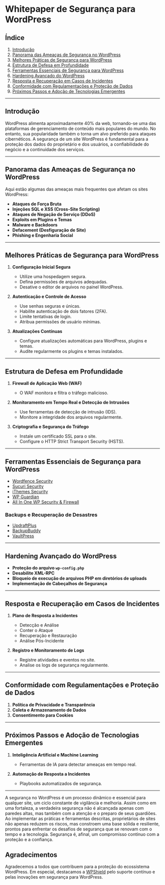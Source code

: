 # Whitepaper de Segurança para WordPress

## Índice
1. [Introdução](#introdução)
2. [Panorama das Ameaças de Segurança no WordPress](#panorama-das-ameaças-de-segurança-no-wordpress)
3. [Melhores Práticas de Segurança para WordPress](#melhores-práticas-de-segurança-para-wordpress)
4. [Estrutura de Defesa em Profundidade](#estrutura-de-defesa-em-profundidade)
5. [Ferramentas Essenciais de Segurança para WordPress](#ferramentas-essenciais-de-segurança-para-wordpress)
6. [Hardening Avançado do WordPress](#hardening-avançado-do-wordpress)
7. [Resposta e Recuperação em Casos de Incidentes](#resposta-e-recuperação-em-casos-de-incidentes)
8. [Conformidade com Regulamentações e Proteção de Dados](#conformidade-com-regulamentações-e-proteção-de-dados)
9. [Próximos Passos e Adoção de Tecnologias Emergentes](#próximos-passos-e-adoção-de-tecnologias-emergentes)

---

## Introdução

WordPress alimenta aproximadamente 40% da web, tornando-se uma das plataformas de gerenciamento de conteúdo mais populares do mundo. No entanto, sua popularidade também o torna um alvo preferido para ataques cibernéticos. A segurança de um site WordPress é fundamental para a proteção dos dados do proprietário e dos usuários, a confiabilidade do negócio e a continuidade dos serviços.

---

## Panorama das Ameaças de Segurança no WordPress

Aqui estão algumas das ameaças mais frequentes que afetam os sites WordPress:
- **Ataques de Força Bruta**
- **Injeções SQL e XSS (Cross-Site Scripting)**
- **Ataques de Negação de Serviço (DDoS)**
- **Exploits em Plugins e Temas**
- **Malware e Backdoors**
- **Defacement (Desfiguração de Site)**
- **Phishing e Engenharia Social**

---

## Melhores Práticas de Segurança para WordPress

1. **Configuração Inicial Segura**
   - Utilize uma hospedagem segura.
   - Defina permissões de arquivos adequadas.
   - Desative o editor de arquivos no painel WordPress.

2. **Autenticação e Controle de Acesso**
   - Use senhas seguras e únicas.
   - Habilite autenticação de dois fatores (2FA).
   - Limite tentativas de login.
   - Atribua permissões de usuário mínimas.

3. **Atualizações Contínuas**
   - Configure atualizações automáticas para WordPress, plugins e temas.
   - Audite regularmente os plugins e temas instalados.

---

## Estrutura de Defesa em Profundidade

1. **Firewall de Aplicação Web (WAF)**
   - O WAF monitora e filtra o tráfego malicioso.

2. **Monitoramento em Tempo Real e Detecção de Intrusões**
   - Use ferramentas de detecção de intrusão (IDS).
   - Monitore a integridade dos arquivos regularmente.

3. **Criptografia e Segurança do Tráfego**
   - Instale um certificado SSL para o site.
   - Configure o HTTP Strict Transport Security (HSTS).

---

## Ferramentas Essenciais de Segurança para WordPress

- [Wordfence Security](https://www.wordfence.com/)
- [Sucuri Security](https://sucuri.net/)
- [iThemes Security](https://ithemes.com/security/)
- [WP Guardian](https://wpguardian.com/)
- [All In One WP Security & Firewall](https://wordpress.org/plugins/all-in-one-wp-security-and-firewall/)

### Backups e Recuperação de Desastres

- [UpdraftPlus](https://updraftplus.com/)
- [BackupBuddy](https://ithemes.com/backupbuddy/)
- [VaultPress](https://jetpack.com/vaultpress/)


---

## Hardening Avançado do WordPress

- **Proteção do arquivo `wp-config.php`**
- **Desabilite XML-RPC**
- **Bloqueio de execução de arquivos PHP em diretórios de uploads**
- **Implementação de Cabeçalhos de Segurança**

---

## Resposta e Recuperação em Casos de Incidentes

1. **Plano de Resposta a Incidentes**
   - Detecção e Análise
   - Conter o Ataque
   - Recuperação e Restauração
   - Análise Pós-Incidente

2. **Registro e Monitoramento de Logs**
   - Registre atividades e eventos no site.
   - Analise os logs de segurança regularmente.

---

## Conformidade com Regulamentações e Proteção de Dados

1. **Política de Privacidade e Transparência**
2. **Coleta e Armazenamento de Dados**
3. **Consentimento para Cookies**

---

## Próximos Passos e Adoção de Tecnologias Emergentes

1. **Inteligência Artificial e Machine Learning**
   - Ferramentas de IA para detectar ameaças em tempo real.

2. **Automação de Resposta a Incidentes**
   - Playbooks automatizados de segurança.

---

A segurança no WordPress é um processo dinâmico e essencial para qualquer site, um ciclo constante de vigilância e melhoria. Assim como em uma fortaleza, a verdadeira segurança não é alcançada apenas com paredes altas, mas também com a atenção e o preparo de seus guardiões. Ao implementar as práticas e ferramentas descritas, proprietários de sites não apenas reduzem os riscos, mas constroem uma base sólida e resiliente, prontos para enfrentar os desafios de segurança que se renovam com o tempo e a tecnologia. Segurança é, afinal, um compromisso contínuo com a proteção e a confiança.

## Agradecimentos

Agradecemos a todos que contribuem para a proteção do ecossistema WordPress. Em especial, destacamos a [WPShield](https://wpshield.com.br/) pelo suporte contínuo e pelas inovações em segurança para WordPress.

